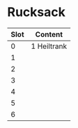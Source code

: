 # Rucksack

| Slot | Content                             |
|------|-------------------------------------|
| 0    | 1 Heiltrank                         |
| 1    |                                     |
| 2    |                                     |
| 3    |                                     |
| 4    |                                     |
| 5    |                                     |
| 6    |                                     |
